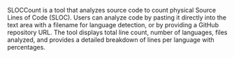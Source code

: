 SLOCCount is a tool that analyzes source code to count physical Source Lines of Code (SLOC). Users can analyze code by pasting it directly into the text area with a filename for language detection, or by providing a GitHub repository URL. The tool displays total line count, number of languages, files analyzed, and provides a detailed breakdown of lines per language with percentages.

<!-- Generated from commit: 9252215960c3325594fd198451fc13f6451c23ce -->